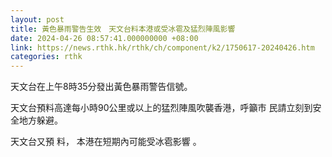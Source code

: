 ```yaml
---
layout: post
title: 黃色暴雨警告生效　天文台料本港或受冰雹及猛烈陣風影響
date: 2024-04-26 08:57:41.000000000 +08:00
link: https://news.rthk.hk/rthk/ch/component/k2/1750617-20240426.htm
categories: rthk
---
```


天文台在上午8時35分發出黃色暴雨警告信號。

天文台預料高達每小時90公里或以上的猛烈陣風吹襲香港，呼籲市 民請立刻到安全地方躲避。

天文台又預 料， 本港在短期內可能受冰雹影響 。
